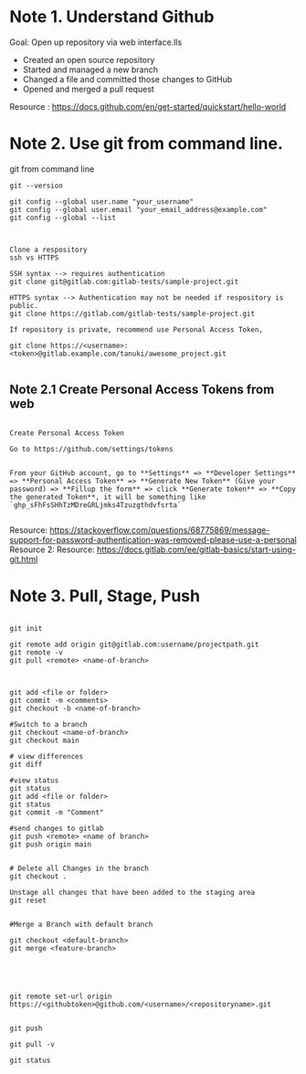 # Note 1. Understand Github
Goal: Open up repository via web interface.lls

-   Created an open source repository
-   Started and managed a new branch
-   Changed a file and committed those changes to GitHub
-   Opened and merged a pull request

Resource : https://docs.github.com/en/get-started/quickstart/hello-world


# Note 2. Use git from command line. 

git from command line
```
git --version

git config --global user.name "your_username"
git config --global user.email "your_email_address@example.com"
git config --global --list



Clone a respository
ssh vs HTTPS

SSH syntax --> requires authentication
git clone git@gitlab.com:gitlab-tests/sample-project.git

HTTPS syntax --> Authentication may not be needed if respository is public.
git clone https://gitlab.com/gitlab-tests/sample-project.git

If repository is private, recommend use Personal Access Token,

git clone https://<username>:<token>@gitlab.example.com/tanuki/awesome_project.git


```

## Note 2.1  Create Personal Access Tokens from web
```

Create Personal Access Token

Go to https://github.com/settings/tokens


From your GitHub account, go to **Settings** => **Developer Settings** => **Personal Access Token** => **Generate New Token** (Give your password) => **Fillup the form** => click **Generate token** => **Copy the generated Token**, it will be something like `ghp_sFhFsSHhTzMDreGRLjmks4Tzuzgthdvfsrta`


```

Resource: https://stackoverflow.com/questions/68775869/message-support-for-password-authentication-was-removed-please-use-a-personal
Resource 2: 
Resource: https://docs.gitlab.com/ee/gitlab-basics/start-using-git.html



# Note 3. Pull, Stage, Push
```

git init 

git remote add origin git@gitlab.com:username/projectpath.git
git remote -v
git pull <remote> <name-of-branch>



git add <file or folder>
git commit -m <comments>
git checkout -b <name-of-branch>

#Switch to a branch
git checkout <name-of-branch>
git checkout main

# view differences
git diff

#view status
git status
git add <file or folder>
git status
git commit -m "Comment"

#send changes to gitlab
git push <remote> <name of branch>
git push origin main


# Delete all Changes in the branch
git checkout .

Unstage all changes that have been added to the staging area
git reset


#Merge a Branch with default branch

git checkout <default-branch>
git merge <feature-branch>





git remote set-url origin https://<githubtoken>@github.com/<username>/<repositoryname>.git


git push

git pull -v

git status

```
